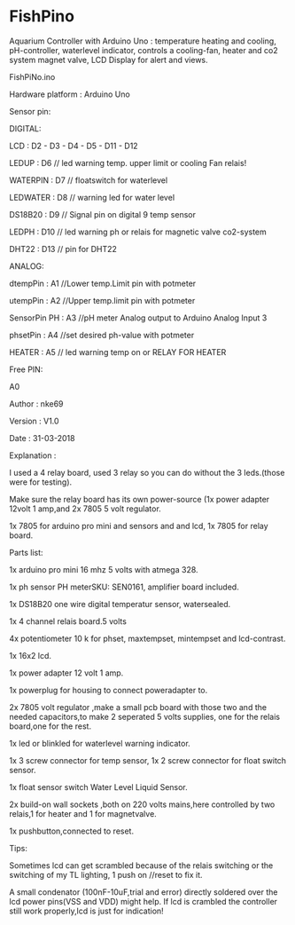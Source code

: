 # FishPino
Aquarium Controller with Arduino Uno : temperature heating and cooling, pH-controller, waterlevel indicator, controls a cooling-fan, heater and co2 system magnet valve, LCD Display for alert and views.

FishPiNo.ino

Hardware platform   : Arduino Uno


Sensor pin:


DIGITAL:

LCD            : D2 - D3 - D4 - D5 - D11 - D12

LEDUP          : D6  // led warning temp. upper limit or cooling Fan relais!

WATERPIN       : D7  // floatswitch  for waterlevel

LEDWATER       : D8  // warning led for water level

DS18B20        : D9  // Signal pin on digital 9 temp sensor

LEDPH          : D10 // led warning ph or relais for magnetic valve co2-system

DHT22          : D13 // pin for DHT22


ANALOG:

dtempPin       : A1  //Lower temp.Limit pin with potmeter

utempPin       : A2  //Upper temp.limit pin with potmeter

SensorPin PH   : A3  //pH meter Analog output to Arduino Analog Input 3

phsetPin       : A4  //set desired ph-value with potmeter

HEATER         : A5  // led warning temp on  or RELAY FOR HEATER


Free PIN:

A0


Author  :  nke69

Version :  V1.0

Date    :  31-03-2018



Explanation :

I used a 4 relay board, used 3 relay so you can do without the 3 leds.(those were for testing).

Make sure the relay board has its own power-source (1x power adapter 12volt 1 amp,and 2x 7805 5 volt regulator.

1x 7805 for arduino pro mini and sensors and and lcd, 1x 7805 for relay board.


Parts list:

1x arduino pro mini 16 mhz 5 volts with atmega 328.

1x ph sensor  PH meterSKU: SEN0161, amplifier board included.

1x DS18B20 one wire digital temperatur sensor, watersealed.

1x 4 channel relais board.5 volts

4x potentiometer 10 k for phset, maxtempset, mintempset and lcd-contrast.

1x 16x2 lcd.

1x power adapter 12 volt 1 amp.

1x powerplug for housing to connect poweradapter to.

2x 7805 volt regulator ,make a small pcb board with those two and the needed capacitors,to make 2 seperated 5 volts supplies, one for the relais board,one for the rest.

1x led or blinkled for waterlevel warning indicator.

1x 3 screw connector for temp sensor, 1x 2 screw connector for float switch sensor.

1x float sensor switch Water Level Liquid Sensor.

2x build-on wall sockets ,both on 220 volts mains,here controlled by two relais,1 for heater and 1 for magnetvalve.

1x pushbutton,connected to reset.


Tips:

Sometimes lcd can get scrambled because of the relais switching or the switching of my TL lighting, 1 push on //reset to fix it.

A small condenator (100nF-10uF,trial and error) directly soldered over the lcd power pins(VSS and VDD) might help. If lcd is crambled the controller still work properly,lcd is just for indication!
